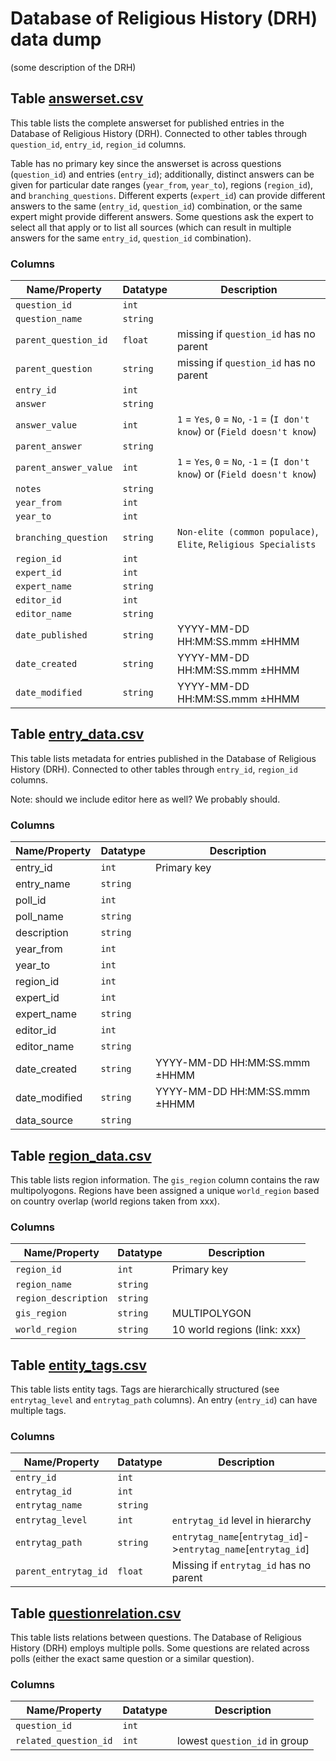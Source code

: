 # Database of Religious History (DRH) data dump

(some description of the DRH)

## <a name="table-valuescsv"></a>Table [answerset.csv](./answerset.csv)

This table lists the complete answerset for published entries in the Database of Religious History (DRH). Connected to other tables through `question_id`, `entry_id`, `region_id` columns. 

Table has no primary key since the answerset is across questions (`question_id`) and entries (`entry_id`); additionally, distinct answers can be given for particular date ranges (`year_from`, `year_to`), regions (`region_id`), and `branching_questions`. Different experts (`expert_id`) can provide different answers to the same (`entry_id`, `question_id`) combination, or the same expert might provide different answers. Some questions ask the expert to select all that apply or to list all sources (which can result in multiple answers for the same `entry_id`, `question_id` combination).

### Columns

Name/Property | Datatype | Description
 --- | --- | --- 
`question_id` | `int` | 
`question_name` | `string` | 
`parent_question_id` | `float` | missing if `question_id` has no parent
`parent_question` | `string` | missing if `question_id` has no parent
`entry_id` | `int` | 
`answer` | `string` | 
`answer_value` | `int` | `1` = `Yes`, `0` = `No`, `-1` = (`I don't know`) or (`Field doesn't know`)
`parent_answer` | `string` | 
`parent_answer_value` | `int` | `1` = `Yes`, `0` = `No`, `-1` = (`I don't know`) or (`Field doesn't know`)
`notes` | `string` | 
`year_from` | `int` | 
`year_to` | `int` | 
`branching_question` | `string` | `Non-elite (common populace)`, `Elite`, `Religious Specialists`
`region_id` | `int` | 
`expert_id` | `int` | 
`expert_name` | `string` | 
`editor_id` | `int` | 
`editor_name` | `string` | 
`date_published` | `string` | YYYY-MM-DD HH:MM:SS.mmm &plusmn;HHMM
`date_created` | `string` | YYYY-MM-DD HH:MM:SS.mmm &plusmn;HHMM
`date_modified` | `string` | YYYY-MM-DD HH:MM:SS.mmm &plusmn;HHMM

## <a name="table-entry_datacsv"></a>Table [entry_data.csv](./entry_data.csv)

This table lists metadata for entries published in the Database of Religious History (DRH). Connected to other tables through `entry_id`, `region_id` columns.

Note: should we include editor here as well? We probably should.

### Columns

Name/Property | Datatype | Description
 --- | --- | --- 
entry_id | `int` | Primary key
entry_name | `string` | 
poll_id | `int` | 
poll_name | `string` | 
description | `string` | 
year_from | `int` | 
year_to | `int` | 
region_id | `int` | 
expert_id | `int` | 
expert_name | `string` | 
editor_id | `int` | 
editor_name | `string` |
date_created | `string` | YYYY-MM-DD HH:MM:SS.mmm &plusmn;HHMM
date_modified | `string` | YYYY-MM-DD HH:MM:SS.mmm &plusmn;HHMM
data_source | `string` | 

## <a name="table-region_datacsv"></a>Table [region_data.csv](./region_data.csv)

This table lists region information. The `gis_region` column contains the raw multipolyogons.
Regions have been assigned a unique `world_region` based on country overlap (world regions taken from xxx). 

### Columns

Name/Property | Datatype | Description
 --- | --- | --- 
`region_id` | `int` | Primary key
`region_name` | `string` | 
`region_description` | `string` | 
`gis_region` | `string` | MULTIPOLYGON 
`world_region` | `string` | 10 world regions (link: xxx)

## <a name="table-entity_tagscsv"></a>Table [entity_tags.csv](./entity_tags.csv)

This table lists entity tags. Tags are hierarchically structured (see `entrytag_level` and `entrytag_path` columns).
An entry (`entry_id`) can have multiple tags. 

### Columns

Name/Property | Datatype | Description
 --- | --- | --- 
`entry_id` | `int` | 
`entrytag_id` | `int` | 
`entrytag_name` | `string` | 
`entrytag_level` | `int` | `entrytag_id` level in hierarchy
`entrytag_path` | `string` | `entrytag_name`[`entrytag_id`]->`entrytag_name`[`entrytag_id`]
`parent_entrytag_id` | `float` | Missing if `entrytag_id` has no parent

## <a name="table-questionrelationcsv"></a>Table [questionrelation.csv](./questionrelation.csv)

This table lists relations between questions. The Database of Religious History (DRH) employs multiple polls.
Some questions are related across polls (either the exact same question or a similar question). 

### Columns

Name/Property | Datatype | Description
 --- | --- | --- 
`question_id` | `int` | 
`related_question_id` | `int` | lowest `question_id` in group 